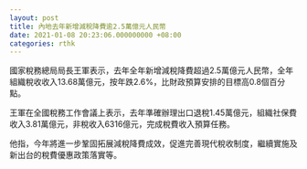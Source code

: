 ```yaml
---
layout: post
title: 內地去年新增減稅降費逾2.5萬億元人民幣
date: 2021-01-08 20:23:06.000000000 +08:00
categories: rthk
---
```


國家稅務總局局長王軍表示，去年全年新增減稅降費超過2.5萬億元人民幣，全年組織稅收收入13.68萬億元，按年跌2.6%，比財政預算安排的目標高0.8個百分點。

王軍在全國稅務工作會議上表示，去年準確辦理出口退稅1.45萬億元，組織社保費收入3.81萬億元，非稅收入6316億元，完成稅費收入預算任務。

他指，今年將進一步鞏固拓展減稅降費成效，促進完善現代稅收制度，繼續實施及新出台的稅費優惠政策落實等。

